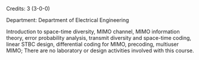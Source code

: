 Credits: 3 (3-0-0)

Department: Department of Electrical Engineering

Introduction to space-time diversity, MIMO channel, MIMO information theory, error probability analysis, transmit diversity and space-time coding, linear STBC design, differential coding for MIMO, precoding, multiuser MIMO; There are no laboratory or design activities involved with this course.